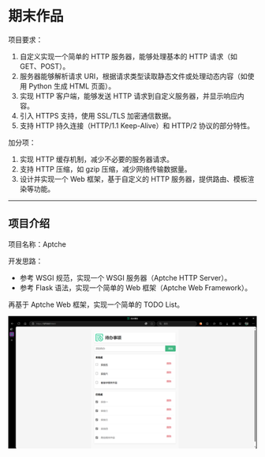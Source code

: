 # 期末作品

项目要求：

1. 自定义实现一个简单的 HTTP 服务器，能够处理基本的 HTTP 请求（如 GET、POST）。
2. 服务器能够解析请求 URI，根据请求类型读取静态文件或处理动态内容（如使用 Python 生成 HTML 页面）。
3. 实现 HTTP 客户端，能够发送 HTTP 请求到自定义服务器，并显示响应内容。
4. 引入 HTTPS 支持，使用 SSL/TLS 加密通信数据。
5. 支持 HTTP 持久连接（HTTP/1.1 Keep-Alive）和 HTTP/2 协议的部分特性。

加分项：

1. 实现 HTTP 缓存机制，减少不必要的服务器请求。
2. 支持 HTTP 压缩，如 gzip 压缩，减少网络传输数据量。
3. 设计并实现一个 Web 框架，基于自定义的 HTTP 服务器，提供路由、模板渲染等功能。

---

## 项目介绍

项目名称：Aptche

开发思路：

- 参考 WSGI 规范，实现一个 WSGI 服务器（Aptche HTTP Server）。
- 参考 Flask 语法，实现一个简单的 Web 框架（Aptche Web Framework）。

再基于 Aptche Web 框架，实现一个简单的 TODO List。

![demo.png](imgs/demo.png)
